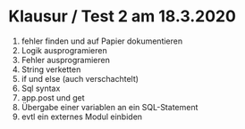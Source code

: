 # Klausur / Test 2 am 18.3.2020

1. fehler finden und auf Papier dokumentieren
2. Logik ausprogramieren
3. Fehler ausprogramieren
4. String verketten
5. if und else (auch verschachtelt)
6. Sql syntax
7. app.post und get
8. Übergabe einer variablen an ein SQL-Statement
9. evtl ein externes Modul einbiden